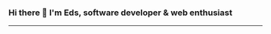 ### Hi there 👋 I'm Eds, software developer & web enthusiast 
<hr>
<!--
**edisaurus/edisaurus** is a ✨ _special_ ✨ repository because its `README.md` (this file) appears on your GitHub profile.

Here are some ideas to get you started:

- 🔭 I’m currently working on ...
- 🌱 I’m currently learning ...
- 👯 I’m looking to collaborate on ...
- 🤔 I’m looking for help with ...
- 💬 Ask me about ...
- 📫 How to reach me: ...
- 😄 Pronouns: ...
- ⚡ Fun fact: ...
-->

### GitHub Stats
Watch mine eaten by a snake 

![snake gif](https://github.com/edisaurus/edisaurus/blob/output/github-contribution-grid-snake.gif)

